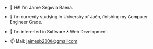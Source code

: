 - 👋 Hi!! I’m Jaime Segovia Baena.
- 🌱 I’m currently studying in University of Jaén, finishing my Computer Engineer Grade.
- 👀 I’m interested in Software & Web Development.

- 📫 Mail: jaimesb2000@gmail.com

<!---
jaiimesb/jaiimesb is a ✨ special ✨ repository because its `README.md` (this file) appears on your GitHub profile.
You can click the Preview link to take a look at your changes.
--->
